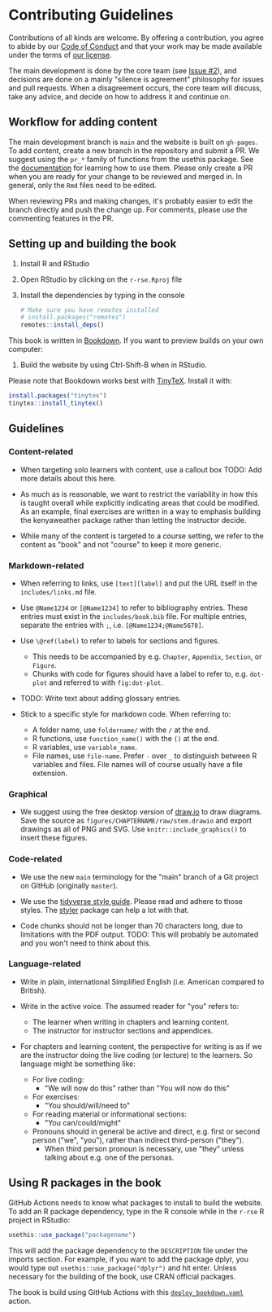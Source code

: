 # Contributing Guidelines

Contributions of all kinds are welcome.
By offering a contribution, you agree to abide by our [Code of Conduct](CODE_OF_CONDUCT.md)
and that your work may be made available under the terms of [our license](LICENSE.md).

The main development is done by the core team 
(see [Issue #2](https://github.com/merely-useful/r-rse/issues/2)),
and decisions are done on a mainly "silence is agreement" philosophy for issues
and pull requests.
When a disagreement occurs, the core team will discuss, take any advice,
and decide on how to address it and continue on.

## Workflow for adding content

The main development branch is `main` and the website is built on `gh-pages`.
To add content, create a new branch in the repository and submit a PR.
We suggest using the `pr_*` family of functions from the usethis package.
See the [documentation](https://usethis.r-lib.org/articles/articles/pr-functions.html)
for learning how to use them.
Please only create a PR when you are ready for your change to be reviewed and merged in.
In general, only the `Rmd` files need to be edited.

When reviewing PRs and making changes, it's probably easier to edit the branch 
directly and push the change up. For comments, please use the commenting features
in the PR.

## Setting up and building the book

1. Install R and RStudio
1. Open RStudio by clicking on the `r-rse.Rproj` file 
1. Install the dependencies by typing in the console

    ```r
    # Make sure you have remotes installed
    # install.packages("remotes")
    remotes::install_deps()
    ```

This book is written in [Bookdown](https://bookdown.org/).
If you want to preview builds on your own computer:

1. Build the website by using Ctrl-Shift-B when in RStudio.

Please note that Bookdown works best with [TinyTeX](https://yihui.name/tinytex/).
Install it with:

```r
install.packages("tinytex")
tinytex::install_tinytex()
```

## Guidelines

### Content-related

- When targeting solo learners with content, use a callout box TODO: Add more details about this here.

- As much as is reasonable, we want to restrict the variability in how this is 
taught overall while explicitly indicating areas that could be modified.
As an example, final exercises are written in a way to emphasis building
the kenyaweather package rather than letting the instructor decide.

- While many of the content is targeted to a course setting, we refer to the
content as "book" and not "course" to keep it more generic.

### Markdown-related

- When referring to links, use `[text][label]`  and put the URL itself in
the `includes/links.md` file.

- Use `@Name1234` or `[@Name1234]` to refer to bibliography entries. These
entries must exist in the `includes/book.bib` file. For multiple entries,
separate the entries with `;`, i.e. `[@Name1234;@Name5678]`.

- Use `\@ref(label)` to refer to labels for sections and figures.
    - This needs to be accompanied by e.g. `Chapter`, `Appendix`, `Section`, or
    `Figure`.
    - Chunks with code for figures should have a label to refer to, e.g.
    `dot-plot` and referred to with `fig:dot-plot`.

- TODO: Write text about adding glossary entries.

- Stick to a specific style for markdown code. When referring to:
    - A folder name, use `foldername/` with the `/` at the end.
    - R functions, use `function_name()` with the `()` at the end.
    - R variables, use `variable_name`.
    - File names, use `file-name`. Prefer `-` over `_` to distinguish between R
    variables and files. File names will of course usually have a file extension.

### Graphical

- We suggest using the free desktop version of [draw.io](https://www.draw.io/) to
draw diagrams. Save the source as `figures/CHAPTERNAME/raw/stem.drawio` and
export drawings as all of PNG and SVG. Use `knitr::include_graphics()` to insert
these figures.

### Code-related

- We use the new `main` terminology for the "main" branch of a Git project on
GitHub (originally `master`).

- We use the [tidyverse style guide](https://style.tidyverse.org/). 
Please read and adhere to those styles. The 
[styler](https://styler.r-lib.org/) package can help a lot with that.

- Code chunks should not be longer than 70 characters long, due to limitations
with the PDF output. TODO: This will probably be automated and you won't need to 
think about this.

### Language-related

- Write in plain, international Simplified English (i.e. American compared to British).

- Write in the active voice. The assumed reader for "you" refers to:
    - The learner when writing in chapters and learning content.
    - The instructor for instructor sections and appendices.

- For chapters and learning content, the perspective for writing is as if we are
the instructor doing the live coding (or lecture) to the learners. So language
might be something like:
    - For live coding:
        - "We will now do this" rather than "You will now do this"
    - For exercises:
        - "You should/will/need to"
    - For reading material or informational sections:
        - "You can/could/might"
    - Pronouns should in general be active and direct, e.g. first or second
    person ("we", "you"), rather than indirect third-person ("they").
      - When third person pronoun is necessary, use "they" unless talking about
      e.g. one of the personas.

## Using R packages in the book

GitHub Actions needs to know what packages to install to build the website. To
add an R package dependency, type in the R console while in the `r-rse` R
project in RStudio:

``` r
usethis::use_package("packagename")
```

This will add the package dependency to the `DESCRIPTION` file under the imports
section. For example, if you want to add the package dplyr, you would type out
`usethis::use_package("dplyr")` and hit enter. Unless necessary for the building
of the book, use CRAN official packages.

The book is build using GitHub Actions with this 
[`deploy_bookdown.yaml`](.github/workflows/deploy_bookdown.yaml)
action.
